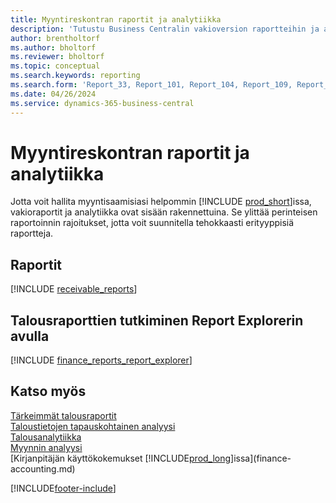 ```yaml
---
title: Myyntireskontran raportit ja analytiikka
description: 'Tutustu Business Centralin vakioversion raportteihin ja analyyseihin, joiden avulla voit seurata myyntisaamiasi.'
author: brentholtorf
ms.author: bholtorf
ms.reviewer: bholtorf
ms.topic: conceptual
ms.search.keywords: reporting
ms.search.form: 'Report_33, Report_101, Report_104, Report_109, Report_112, Report_120, Report_121, Report_129, Report_211, Report_1316'
ms.date: 04/26/2024
ms.service: dynamics-365-business-central
---
```

# <a name="accounts-receivable-reports-and-analytics"></a>Myyntireskontran raportit ja analytiikka

Jotta voit hallita myyntisaamisiasi helpommin [!INCLUDE [prod_short](includes/prod_short.md)]issa, vakioraportit ja analytiikka ovat sisään rakennettuina. Se ylittää perinteisen raportoinnin rajoitukset, jotta voit suunnitella tehokkaasti erityyppisiä raportteja.  

## <a name="reports"></a>Raportit

[!INCLUDE [receivable_reports](includes/receivable-reports-include.md)]

## <a name="explore-finance-reports-with-report-explorer"></a>Talousraporttien tutkiminen Report Explorerin avulla

[!INCLUDE [finance_reports_report_explorer](includes/finance-reports-report-explorer-include.md)]


## <a name="see-also"></a>Katso myös

[Tärkeimmät talousraportit](finance-reports.md)  
[Taloustietojen tapauskohtainen analyysi](ad-hoc-analysis-finance.md)   
[Talousanalytiikka](bi.md)   
[Myynnin analyysi](sales-analytics-overview.md)  
[Kirjanpitäjän käyttökokemukset [!INCLUDE[prod_long](includes/prod_long.md)]issa](finance-accounting.md)  

[!INCLUDE[footer-include](includes/footer-banner.md)]

